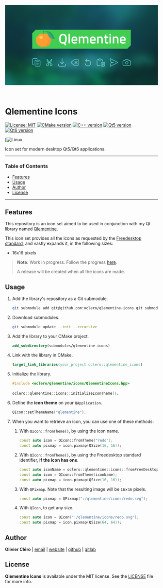 <div align="center">
	<img style="margin-bottom: 2em;" src="docs/assets/img/thumbnail.png">
</div>

# Qlementine Icons

[![License: MIT](https://img.shields.io/badge/license-MIT-green)](https://mit-license.org/)
[![CMake version](https://img.shields.io/badge/CMake-3.17+-064F8C?logo=cmake)](https://www.qt.io)
[![C++ version](https://img.shields.io/badge/C++-17-00599C?logo=++)](https://www.qt.io)
[![Qt5 version](https://img.shields.io/badge/Qt-5.15.2+-41CD52?logo=qt)](https://www.qt.io)
[![Qt6 version](https://img.shields.io/badge/Qt-6.0.0+-41CD52?logo=qt)](https://www.qt.io)

[![Linux](<[![Linux](https://github.com/oclero/qlementine-icons/actions/workflows/linux.yml/badge.svg)](https://github.com/oclero/qlementine-icons/actions/workflows/linux.yml)>)

Icon set for modern desktop Qt5/Qt6 applications.

---

### Table of Contents

- [Features](#features)
- [Usage](#usage)
- [Author](#author)
- [License](#license)

---

## Features

This repository is an icon set aimed to be used in conjunction with my Qt library named [Qlementine](https://github.com/oclero/qlementine).

This icon set provides all the icons as requested by the [Freedesktop standard](http://standards.freedesktop.org/icon-naming-spec/icon-naming-spec-latest.html), and vastly expands it, in the following sizes:

- 16x16 pixels

> **Note:** Work in progress. Follow the progress [here](https://docs.google.com/spreadsheets/d/1lwPe_WPdQkgOCCKtCJghRR6EkeCQXrv96WzCUMdAfRE/edit?usp=sharing).
>
> A release will be created when all the icons are made.

## Usage

1. Add the library's repository as a Git submodule.

   ```bash
   git submodule add git@github.com:oclero/qlementine-icons.git submodules/qlementine-icons
   ```

2. Download submodules.

   ```bash
   git submodule update --init --recursive
   ```

3. Add the library to your CMake project.

   ```cmake
   add_subdirectory(submodules/qlementine-icons)
   ```

4. Link with the library in CMake.

   ```cmake
   target_link_libraries(your_project oclero::qlementine_icons)
   ```

5. Initialize the library.

   ```c++
   #include <oclero/qlementine/icons/QlementineIcons.hpp>

   oclero::qlementine::icons::initializeIconTheme();
   ```

6. Define the **icon theme** on your `QApplication`.

   ```c++
   QIcon::setThemeName("qlementine");
   ```

7. When you want to retrieve an icon, you can use one of these methods:

   1. With `QIcon::fromTheme()`, by using the icon name.

      ```c++
      const auto icon = QIcon::fromTheme("redo");
      const auto pixmap = icon.pixmap(QSize(16, 16));
      ```

   2. With `QIcon::fromTheme()`, by using the Freedesktop standard identifier, **if the icon has one**.

      ```c++
      const auto iconName = oclero::qlementine::icons::fromFreeDesktop("edit-redo");
      const auto icon = QIcon::fromTheme(iconName);
      const auto pixmap = icon.pixmap(QSize(16, 16));
      ```

   3. With `QPixmap`. Note that the resulting image will be `16`×`16` pixels.

      ```c++
      const auto pixmap = QPixmap(":/qlementine/icons/redo.svg");
      ```

   4. With `QIcon`, to get any size.

      ```c++
      const auto icon = QIcon(":/qlementine/icons/redo.svg");
      const auto pixmap = icon.pixmap(QSize(64, 64));
      ```

## Author

**Olivier Cléro** | [email](mailto:oclero@pm.me) | [website](https://www.olivierclero.com) | [github](https://www.github.com/oclero) | [gitlab](https://www.gitlab.com/oclero)

## License

**Qlementine Icons** is available under the MIT license. See the [LICENSE](LICENSE) file for more info.
